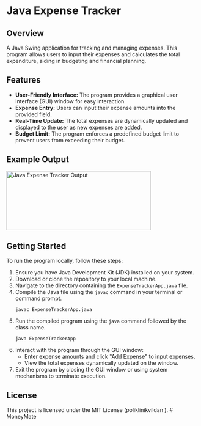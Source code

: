 # Java Expense Tracker

## Overview
A Java Swing application for tracking and managing expenses. This program allows users to input their expenses and calculates the total expenditure, aiding in budgeting and financial planning.

## Features
- **User-Friendly Interface:** The program provides a graphical user interface (GUI) window for easy interaction.
- **Expense Entry:** Users can input their expense amounts into the provided field.
- **Real-Time Update:** The total expenses are dynamically updated and displayed to the user as new expenses are added.
- **Budget Limit:** The program enforces a predefined budget limit to prevent users from exceeding their budget.

## Example Output

<img src="https://github.com/poliklinikvildan/java-expense-tracker/assets/134360221/2dc61016-cd81-4063-a314-7fe0c5dcf1a2" alt="Java Expense Tracker Output" width="378" height="155">

## Getting Started
To run the program locally, follow these steps:
1. Ensure you have Java Development Kit (JDK) installed on your system.
2. Download or clone the repository to your local machine.
3. Navigate to the directory containing the `ExpenseTrackerApp.java` file.
4. Compile the Java file using the `javac` command in your terminal or command prompt.
    ```
    javac ExpenseTrackerApp.java
    ```
5. Run the compiled program using the `java` command followed by the class name.
    ```
    java ExpenseTrackerApp
    ```
6. Interact with the program through the GUI window:
   - Enter expense amounts and click "Add Expense" to input expenses.
   - View the total expenses dynamically updated on the window.
7. Exit the program by closing the GUI window or using system mechanisms to terminate execution.

## License
This project is licensed under the MIT License (poliklinikvildan ).
#   M o n e y M a t e  
 